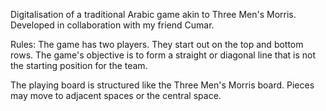 Digitalisation of a traditional Arabic game akin to Three Men's Morris.
Developed in collaboration with my friend Cumar.

Rules:
The game has two players. They start out on the top and bottom rows. The 
game's objective is to form a straight or diagonal line that is not the 
starting position for the team.

The playing board is structured like the Three Men's Morris board. Pieces 
may move to adjacent spaces or the central space.
